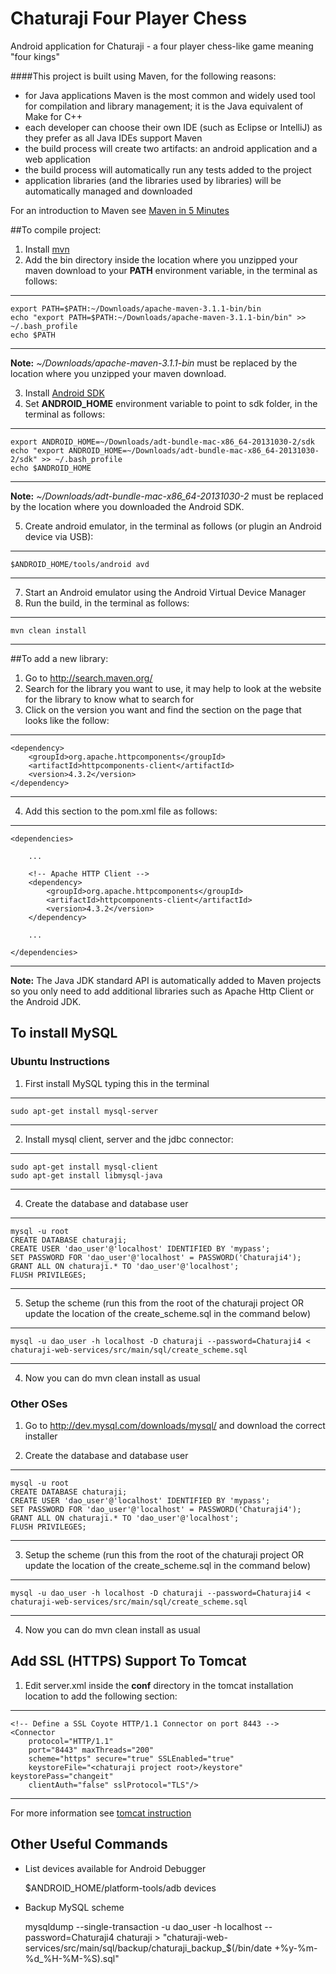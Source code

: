 Chaturaji Four Player Chess
===========================

Android application for Chaturaji - a four player chess-like game meaning "four kings"

####This project is built using Maven, for the following reasons:
* for Java applications Maven is the most common and widely used tool for compilation and library management; it is the Java equivalent of Make for C++
* each developer can choose their own IDE (such as Eclipse or IntelliJ) as they prefer as all Java IDEs support Maven
* the build process will create two artifacts: an android application and a web application
* the build process will automatically run any tests added to the project
* application libraries (and the libraries used by libraries) will be automatically managed and downloaded

For an introduction to Maven see [Maven in 5 Minutes](http://maven.apache.org/guides/getting-started/maven-in-five-minutes.html)

##To compile project:
 1. Install [mvn](http://maven.apache.org/)
 2. Add the bin directory inside the location where you unzipped your maven download to your **PATH** environment variable, in the terminal as follows:

--------------------

    export PATH=$PATH:~/Downloads/apache-maven-3.1.1-bin/bin
    echo "export PATH=$PATH:~/Downloads/apache-maven-3.1.1-bin/bin" >> ~/.bash_profile
    echo $PATH

--------------------

**Note:** *~/Downloads/apache-maven-3.1.1-bin* must be replaced by the location where you unzipped your maven download.

 3. Install [Android SDK](http://developer.android.com/sdk/index.html)
 4. Set **ANDROID_HOME** environment variable to point to sdk folder, in the terminal as follows:

--------------------

    export ANDROID_HOME=~/Downloads/adt-bundle-mac-x86_64-20131030-2/sdk
    echo "export ANDROID_HOME=~/Downloads/adt-bundle-mac-x86_64-20131030-2/sdk" >> ~/.bash_profile
    echo $ANDROID_HOME

--------------------

**Note:** *~/Downloads/adt-bundle-mac-x86_64-20131030-2* must be replaced by the location where you downloaded the Android SDK.

 5. Create android emulator, in the terminal as follows (or plugin an Android device via USB):

--------------------

    $ANDROID_HOME/tools/android avd

--------------------

 7. Start an Android emulator using the Android Virtual Device Manager
 6. Run the build, in the terminal as follows:

--------------------

    mvn clean install

--------------------

##To add a new library:
 1. Go to http://search.maven.org/
 2. Search for the library you want to use, it may help to look at the website for the library to know what to search for
 3. Click on the version you want and find the section on the page that looks like the follow:

--------------------

    <dependency>
        <groupId>org.apache.httpcomponents</groupId>
        <artifactId>httpcomponents-client</artifactId>
        <version>4.3.2</version>
    </dependency>
    
--------------------

 4. Add this section to the pom.xml file as follows:

--------------------

    <dependencies>
    
        ...
        
        <!-- Apache HTTP Client -->
        <dependency>
            <groupId>org.apache.httpcomponents</groupId>
            <artifactId>httpcomponents-client</artifactId>
            <version>4.3.2</version>
        </dependency> 
        
        ...
        
    </dependencies>
    
--------------------

**Note:** The Java JDK standard API is automatically added to Maven projects so you only need to add additional libraries such as Apache Http Client or the Android JDK.

## To install MySQL

### Ubuntu Instructions

 1. First install MySQL typing this in the terminal

--------------------

    sudo apt-get install mysql-server

--------------------


 2. Install mysql client, server and the jdbc connector:

--------------------

    sudo apt-get install mysql-client
    sudo apt-get install libmysql-java

--------------------

 4. Create the database and database user

--------------------

    mysql -u root
    CREATE DATABASE chaturaji;
    CREATE USER 'dao_user'@'localhost' IDENTIFIED BY 'mypass';
    SET PASSWORD FOR 'dao_user'@'localhost' = PASSWORD('Chaturaji4');
    GRANT ALL ON chaturaji.* TO 'dao_user'@'localhost';
    FLUSH PRIVILEGES;

--------------------

 5. Setup the scheme (run this from the root of the chaturaji project OR update the location of the create_scheme.sql in the command below)

--------------------

    mysql -u dao_user -h localhost -D chaturaji --password=Chaturaji4 < chaturaji-web-services/src/main/sql/create_scheme.sql

--------------------

 4. Now you can do mvn clean install as usual

### Other OSes

 1. Go to http://dev.mysql.com/downloads/mysql/ and download the correct installer

 2. Create the database and database user

--------------------

    mysql -u root
    CREATE DATABASE chaturaji;
    CREATE USER 'dao_user'@'localhost' IDENTIFIED BY 'mypass';
    SET PASSWORD FOR 'dao_user'@'localhost' = PASSWORD('Chaturaji4');
    GRANT ALL ON chaturaji.* TO 'dao_user'@'localhost';
    FLUSH PRIVILEGES;

--------------------

 3. Setup the scheme (run this from the root of the chaturaji project OR update the location of the create_scheme.sql in the command below)

--------------------

    mysql -u dao_user -h localhost -D chaturaji --password=Chaturaji4 < chaturaji-web-services/src/main/sql/create_scheme.sql

--------------------

 4. Now you can do mvn clean install as usual

## Add SSL (HTTPS) Support To Tomcat

 1. Edit server.xml inside the **conf** directory in the tomcat installation location to add the following section:

-----
    <!-- Define a SSL Coyote HTTP/1.1 Connector on port 8443 -->
    <Connector
        protocol="HTTP/1.1"
        port="8443" maxThreads="200"
        scheme="https" secure="true" SSLEnabled="true"
        keystoreFile="<chaturaji project root>/keystore" keystorePass="changeit"
        clientAuth="false" sslProtocol="TLS"/>
-----

For more information see [tomcat instruction](http://tomcat.apache.org/tomcat-8.0-doc/ssl-howto.html)

## Other Useful Commands

- List devices available for Android Debugger

    $ANDROID_HOME/platform-tools/adb devices

- Backup MySQL scheme

    mysqldump --single-transaction -u dao_user -h localhost --password=Chaturaji4 chaturaji > "chaturaji-web-services/src/main/sql/backup/chaturaji_backup_$(/bin/date +%y-%m-%d_%H-%M-%S).sql"

     
